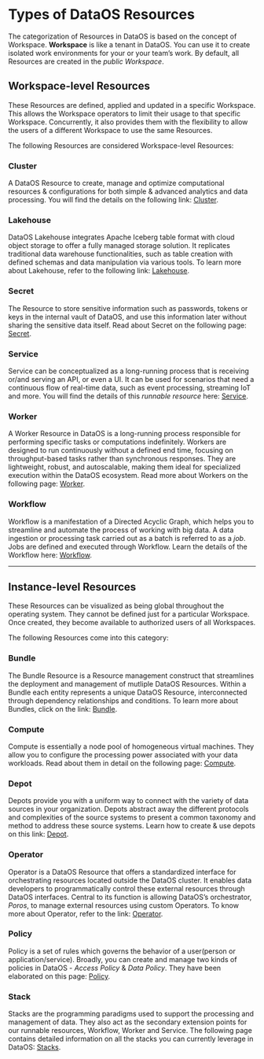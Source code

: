 # Types of DataOS Resources

The categorization of Resources in DataOS is based on the concept of Workspace. **Workspace** is like a tenant in DataOS. You can use it to create isolated work environments for your or your team’s work. By default, all Resources are created in the *public Workspace*.

## Workspace-level Resources

These Resources are defined, applied and updated in a specific Workspace. This allows the Workspace operators to limit their usage to that specific Workspace. Concurrently, it also provides them with the flexibility to allow the users of a different Workspace to use the same Resources.

The following Resources are considered Workspace-level Resources:

### **Cluster**

A DataOS Resource to create, manage and optimize computational resources & configurations for both simple & advanced analytics and data processing. You will find the details on the following link: [Cluster](./cluster.md).


### **Lakehouse** 

<!-- >🔔 Components labeled as **[𝛼 alpha]** are in their Alpha release phase. This stage is primarily for testing and evaluation; therefore, we advise against using these components for critical production tasks. Availability in all environments is not guaranteed. For further information and confirmation of their accessibility, please consult with your DataOS administrator. -->

DataOS Lakehouse integrates Apache Iceberg table format with cloud object storage to offer a fully managed storage solution. It replicates traditional data warehouse functionalities, such as table creation with defined schemas and data manipulation via various tools. To learn more about Lakehouse, refer to the following link: [Lakehouse](./lakehouse.md).

### **Secret**

The Resource to store sensitive information such as passwords, tokens or keys in the internal vault of DataOS, and use this information later without sharing the sensitive data itself.
Read about Secret on the following page: [Secret](./secret.md).

### **Service**

Service can be conceptualized as a long-running process that is receiving or/and serving an API, or even a UI. It can be used for scenarios that need a continuous flow of real-time data, such as event processing, streaming IoT and more. You will find the details of this *runnable resource* here: [Service](./service.md).

### **Worker**

A Worker Resource in DataOS is a long-running process responsible for performing specific tasks or computations indefinitely. Workers are designed to run continuously without a defined end time, focusing on throughput-based tasks rather than synchronous responses. They are lightweight, robust, and autoscalable, making them ideal for specialized execution within the DataOS ecosystem. Read more about Workers on the following page: [Worker](./worker.md).

### **Workflow**

Workflow is a manifestation of a Directed Acyclic Graph, which helps you to streamline and automate the process of working with big data. A data ingestion or processing task carried out as a batch is referred to as a *job*. Jobs are defined and executed through Workflow. Learn the details of the Workflow here: [Workflow](./workflow.md).



---

## Instance-level Resources

These Resources can be visualized as being global throughout the operating system. They cannot be defined just for a particular Workspace. Once created, they become available to authorized users of all Workspaces.

The following Resources come into this category:

### **Bundle** 

<!-- >🔔 Components labeled as **[𝛼 alpha]** are in their Alpha release phase. This stage is primarily for testing and evaluation; therefore, we advise against using these components for critical production tasks. Availability in all environments is not guaranteed. For further information and confirmation of their accessibility, please consult with your DataOS administrator. -->

The Bundle Resource is a Resource management construct that streamlines the deployment and management of mutliple DataOS Resources. Within a Bundle each entity represents a unique DataOS Resource, interconnected through dependency relationships and conditions. To learn more about Bundles, click on the link: [Bundle](./bundle.md).

### **Compute**

Compute is essentially a node pool of homogeneous virtual machines. They allow you to configure the processing power associated with your data workloads. Read about them in detail on the following page: [Compute](./compute.md).

### **Depot**

Depots provide you with a uniform way to connect with the variety of data sources in your organization. Depots abstract away the different protocols and complexities of the source systems to present a common taxonomy and method to address these source systems. Learn how to create & use depots on this link: [Depot](./depot.md).

### **Operator**

<!-- >🔔 Components labeled as **[𝛼 alpha]** are in their Alpha release phase. This stage is primarily for testing and evaluation; therefore, we advise against using these components for critical production tasks. Availability in all environments is not guaranteed. For further information and confirmation of their accessibility, please consult with your DataOS administrator. -->

Operator is a DataOS Resource that offers a standardized interface for orchestrating resources located outside the DataOS cluster. It enables data developers to programmatically control these external resources through DataOS interfaces. Central to its function is allowing DataOS’s orchestrator, *Poros*, to manage external resources using custom Operators. To know more about Operator, refer to the link: [Operator](./operator.md).

### **Policy**

Policy is a set of rules which governs the behavior of a user(person or application/service). Broadly, you can create and manage two kinds of policies in DataOS - *Access Policy* & *Data Policy*. They have been elaborated on this page: [Policy](./policy.md).

### **Stack**

<!-- >🔔 Components labeled as **[𝛼 alpha]** are in their Alpha release phase. This stage is primarily for testing and evaluation; therefore, we advise against using these components for critical production tasks. Availability in all environments is not guaranteed. For further information and confirmation of their accessibility, please consult with your DataOS administrator. -->

Stacks are the programming paradigms used to support the processing and management of data. They also act as the secondary extension points for our runnable resources, Workflow, Worker and Service. The following page contains detailed information on all the stacks you can currently leverage in DataOS: [Stacks](./stacks.md).
